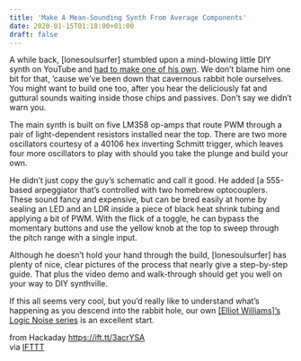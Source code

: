 ```yaml
---
title: 'Make A Mean-Sounding Synth From Average Components'
date: 2020-01-15T01:18:00+01:00
draft: false
---
```


A while back, \[lonesoulsurfer\] stumbled upon a mind-blowing little DIY synth on YouTube and [had to make one of his own](https://www.instructables.com/id/Moog-Style-Synth/). We don’t blame him one bit for that, ’cause we’ve been down that cavernous rabbit hole ourselves. You might want to build one too, after you hear the deliciously fat and guttural sounds waiting inside those chips and passives. Don’t say we didn’t warn you.

The main synth is built on five LM358 op-amps that route PWM through a pair of light-dependent resistors installed near the top. There are two more oscillators courtesy of a 40106 hex inverting Schmitt trigger, which leaves four more oscillators to play with should you take the plunge and build your own.

He didn’t just copy the guy’s schematic and call it good. He added \[a 555-based arpeggiator that’s controlled with two homebrew optocouplers. These sound fancy and expensive, but can be bred easily at home by sealing an LED and an LDR inside a piece of black heat shrink tubing and applying a bit of PWM. With the flick of a toggle, he can bypass the momentary buttons and use the yellow knob at the top to sweep through the pitch range with a single input.

Although he doesn’t hold your hand through the build, \[lonesoulsurfer\] has plenty of nice, clear pictures of the process that nearly give a step-by-step guide. That plus the video demo and walk-through should get you well on your way to DIY synthville.

If this all seems very cool, but you’d really like to understand what’s happening as you descend into the rabbit hole, our own [\[Elliot Williams\]’s Logic Noise series](https://hackaday.com/2015/02/04/logic-noise-sweet-sweet-oscillator-sounds/) is an excellent start.

  
  
from Hackaday https://ift.tt/3acrYSA  
via [IFTTT](https://ifttt.com/?ref=da&site=blogger)